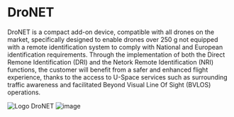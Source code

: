 # DroNET
DroNET is a compact add-on device, compatible with all drones on the market, specifically designed to enable drones over 250 g not equipped with a remote identification system to comply with National and European identification requirements. Through the implementation of both the Direct Remone Identification (DRI) and the Netork Remote Identification (NRI) functions, the customer will benefit from a safer and enhanced flight experience, thanks to the access to U-Space services such as surrounding traffic awareness and facilitated Beyond Visual Line Of Sight (BVLOS) operations.

![Logo DroNET](https://github.com/lucalaguardia/DroNET/assets/93282329/f800e586-90c9-46a7-9b02-86155d0b1fc3)
![image](https://github.com/lucalaguardia/DroNET/assets/93282329/bd186d9b-c71a-4285-8d18-789bb2b271b3)
